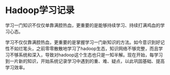 # Hadoop学习记录

学习一门知识不仅仅单靠满腔热血，更重要的是能够持续学习、持续打满鸡血的学习心态。

学习不仅仅靠满腔热血，更重要的是掌握学习一门新知识的方法。如今意识到好记性不如烂笔头，之前零零散散地学习了hadoop生态，知识网络不够完整，而且学习不够系统和深入，导致对hadoop这个生态也只是一知半解。现在开始，每学习到一片新的知识，开始系统记录学习中遇到的重、难、疑点，以此巩固基础、提高学习效率。

